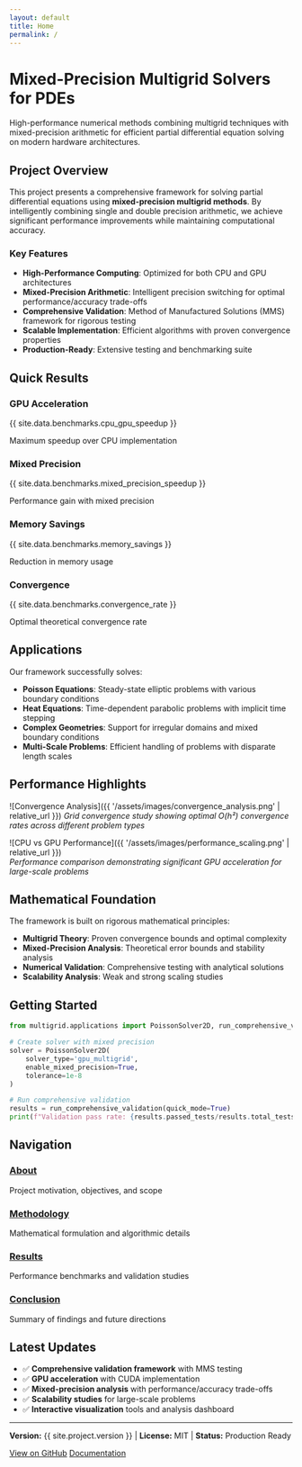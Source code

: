 ```yaml
---
layout: default
title: Home
permalink: /
---
```


# Mixed-Precision Multigrid Solvers for PDEs

High-performance numerical methods combining multigrid techniques with mixed-precision arithmetic for efficient partial differential equation solving on modern hardware architectures.

## Project Overview

This project presents a comprehensive framework for solving partial differential equations using **mixed-precision multigrid methods**. By intelligently combining single and double precision arithmetic, we achieve significant performance improvements while maintaining computational accuracy.

### Key Features

- **High-Performance Computing**: Optimized for both CPU and GPU architectures
- **Mixed-Precision Arithmetic**: Intelligent precision switching for optimal performance/accuracy trade-offs  
- **Comprehensive Validation**: Method of Manufactured Solutions (MMS) framework for rigorous testing
- **Scalable Implementation**: Efficient algorithms with proven convergence properties
- **Production-Ready**: Extensive testing and benchmarking suite

## Quick Results

<div class="results-grid">
  <div class="result-card">
    <h3>GPU Acceleration</h3>
    <div class="metric">{{ site.data.benchmarks.cpu_gpu_speedup }}</div>
    <p>Maximum speedup over CPU implementation</p>
  </div>
  
  <div class="result-card">
    <h3>Mixed Precision</h3>
    <div class="metric">{{ site.data.benchmarks.mixed_precision_speedup }}</div>
    <p>Performance gain with mixed precision</p>
  </div>
  
  <div class="result-card">
    <h3>Memory Savings</h3>
    <div class="metric">{{ site.data.benchmarks.memory_savings }}</div>
    <p>Reduction in memory usage</p>
  </div>
  
  <div class="result-card">
    <h3>Convergence</h3>
    <div class="metric">{{ site.data.benchmarks.convergence_rate }}</div>
    <p>Optimal theoretical convergence rate</p>
  </div>
</div>

## Applications

Our framework successfully solves:

- **Poisson Equations**: Steady-state elliptic problems with various boundary conditions
- **Heat Equations**: Time-dependent parabolic problems with implicit time stepping
- **Complex Geometries**: Support for irregular domains and mixed boundary conditions
- **Multi-Scale Problems**: Efficient handling of problems with disparate length scales

## Performance Highlights

![Convergence Analysis]({{ '/assets/images/convergence_analysis.png' | relative_url }})
*Grid convergence study showing optimal O(h²) convergence rates across different problem types*

![CPU vs GPU Performance]({{ '/assets/images/performance_scaling.png' | relative_url }})  
*Performance comparison demonstrating significant GPU acceleration for large-scale problems*

## Mathematical Foundation

The framework is built on rigorous mathematical principles:

- **Multigrid Theory**: Proven convergence bounds and optimal complexity
- **Mixed-Precision Analysis**: Theoretical error bounds and stability analysis  
- **Numerical Validation**: Comprehensive testing with analytical solutions
- **Scalability Analysis**: Weak and strong scaling studies

## Getting Started

```python
from multigrid.applications import PoissonSolver2D, run_comprehensive_validation

# Create solver with mixed precision
solver = PoissonSolver2D(
    solver_type='gpu_multigrid',
    enable_mixed_precision=True,
    tolerance=1e-8
)

# Run comprehensive validation
results = run_comprehensive_validation(quick_mode=True)
print(f"Validation pass rate: {results.passed_tests/results.total_tests:.1%}")
```

## Navigation

<div class="nav-cards">
  <div class="nav-card">
    <h3><a href="{{ '/about/' | relative_url }}">About</a></h3>
    <p>Project motivation, objectives, and scope</p>
  </div>
  
  <div class="nav-card">
    <h3><a href="{{ '/methodology/' | relative_url }}">Methodology</a></h3>
    <p>Mathematical formulation and algorithmic details</p>
  </div>
  
  <div class="nav-card">
    <h3><a href="{{ '/results/' | relative_url }}">Results</a></h3>
    <p>Performance benchmarks and validation studies</p>
  </div>
  
  <div class="nav-card">
    <h3><a href="{{ '/conclusion/' | relative_url }}">Conclusion</a></h3>
    <p>Summary of findings and future directions</p>
  </div>
</div>

## Latest Updates

- ✅ **Comprehensive validation framework** with MMS testing
- ✅ **GPU acceleration** with CUDA implementation  
- ✅ **Mixed-precision analysis** with performance/accuracy trade-offs
- ✅ **Scalability studies** for large-scale problems
- ✅ **Interactive visualization** tools and analysis dashboard

---

<div class="project-info">
  <p><strong>Version:</strong> {{ site.project.version }} | 
     <strong>License:</strong> MIT | 
     <strong>Status:</strong> Production Ready</p>
  
  <p>
    <a href="{{ site.project.github_repo }}" class="btn btn-primary">View on GitHub</a>
    <a href="{{ site.project.documentation }}" class="btn btn-secondary">Documentation</a>
  </p>
</div>